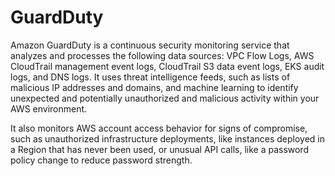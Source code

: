# GuardDuty

Amazon GuardDuty is a continuous security monitoring service that analyzes and processes the following data sources: VPC Flow Logs, AWS CloudTrail management event logs, CloudTrail S3 data event logs, EKS audit logs, and DNS logs. It uses threat intelligence feeds, such as lists of malicious IP addresses and domains, and machine learning to identify unexpected and potentially unauthorized and malicious activity within your AWS environment.

It also monitors AWS account access behavior for signs of compromise, such as unauthorized infrastructure deployments, like instances deployed in a Region that has never been used, or unusual API calls, like a password policy change to reduce password strength.
